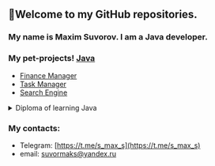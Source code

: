 ##   👋Welcome to my GitHub repositories.
### My name is Maxim Suvorov. I am a Java developer.

### My pet-projects!  [Java](https://img.shields.io/badge/java-%23ED8B00.svg?style=for-the-badge&logo=java&logoColor=white)
* [Finance Manager](https://github.com/max10max/PersonalFinanceManager)
* [Task Manager](https://github.com/max10max/Coursework-TODOs)
* [Search Engine](https://github.com/max10max/SearchEngine-diplom)

<details>
  <summary> Diploma of learning Java </summary>

![img.png](img.png)

</details>


### My contacts:
* Telegram:  [https://t.me/s_max_s](https://t.me/s_max_s)
* email: <a href="mailto:suvormaks@yandex.ru">suvormaks@yandex.ru</a>




<!--
**max10max/max10max** is a ✨ _special_ ✨ repository because its `README.md` (this file) appears on your GitHub profile.

Here are some ideas to get you started:

- 🔭 I’m currently working on ...
- 🌱 I’m currently learning ...
- 👯 I’m looking to collaborate on ...
- 🤔 I’m looking for help with ...
- 💬 Ask me about ...
- 📫 How to reach me: ...
- 😄 Pronouns: ...
- ⚡ Fun fact: ...
-->
